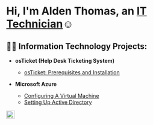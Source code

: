 <h1>Hi, I'm Alden Thomas, an <a href="https://linkedin.com/in/alden-thomas">IT Technician</a>☺</h1>

<h2>👨‍💻 Information Technology Projects:</h2>

- <b>osTicket (Help Desk Ticketing System)</b>
  - [osTicket: Prerequisites and Installation](https://github.com/jamesjgrizz/osticket-prereqs)
  
- <b>Microsoft Azure</b>
  - [Configuring A Virtual Machine](https://github.com/jamesjgrizz/configure-VM)
  - [Setting Up Active Directory](https://github.com/jamesjgrizz/Active-Directory)
 




[<img align="left" alt="James | LinkedIn" width="22px" src="https://cdn.jsdelivr.net/npm/simple-icons@v3/icons/linkedin.svg" />][linkedin]

[linkedin]: https://linkedin.com/in/James
